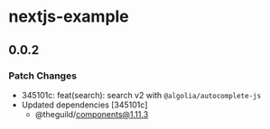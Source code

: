 # nextjs-example

## 0.0.2

### Patch Changes

- 345101c: feat(search): search v2 with `@algolia/autocomplete-js`
- Updated dependencies [345101c]
  - @theguild/components@1.11.3
